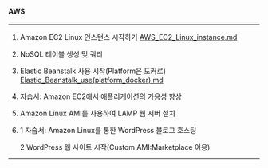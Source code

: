 #### AWS

---

1. Amazon EC2 Linux 인스턴스 시작하기 [AWS_EC2_Linux_instance.md](https://github.com/SeolRoh/TIL/blob/master/Module_project/AWS/AWS_EC2_Linux_instance.md)

2. NoSQL 테이블 생성 및 쿼리

3. Elastic Beanstalk 사용 시작(Platform은 도커로) [Elastic_Beanstalk_use(platform_docker).md](https://github.com/SeolRoh/TIL/blob/master/Module_project/AWS/Elastic_Beanstalk_use(platform_docker).md)

4. 자습서: Amazon EC2에서 애플리케이션의 가용성 향상

5. Amazon Linux AMI를 사용하여 LAMP 웹 서버 설치

6. 1 자습서: Amazon Linux를 통한 WordPress 블로그 호스팅

   2 WordPress 웹 사이트 시작(Custom AMI:Marketplace 이용)

---



